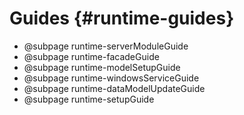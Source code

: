 Guides {#runtime-guides}
=====

* @subpage runtime-serverModuleGuide
* @subpage runtime-facadeGuide
* @subpage runtime-modelSetupGuide
* @subpage runtime-windowsServiceGuide
* @subpage runtime-dataModelUpdateGuide
* @subpage runtime-setupGuide